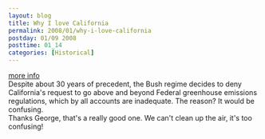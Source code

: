 ```yaml
---
layout: blog
title: Why I love California
permalink: 2008/01/why-i-love-california
postday: 01/09 2008
posttime: 01_14
categories: [Historical]
---
```


<p><a href="http://www.csmonitor.com/2008/0104/p02s01-usgn.html">more info</a><br />
Despite about 30 years of precedent, the Bush regime decides to deny California's request to go above and beyond Federal greenhouse emissions regulations, which by all accounts are inadequate. The reason? It would be confusing.<br />
Thanks George, that's a really good one. We can't clean up the air, it's too confusing!<br />
